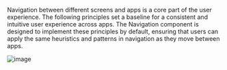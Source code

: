 
Navigation between different screens and apps is a core part of the user experience. The following principles set a baseline for a consistent and intuitive user experience across apps. The Navigation component is designed to implement these principles by default, ensuring that users can apply the same heuristics and patterns in navigation as they move between apps.



![image](https://user-images.githubusercontent.com/105305189/204313571-0dbf7cb1-25c8-4c92-8d7d-38e76f18ad8f.png)


 
